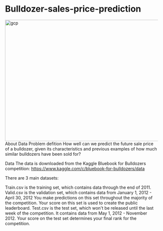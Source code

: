 # Bulldozer-sales-price-prediction
<img src="https://nmccat.com/wp-content/uploads/2020/05/Cat-Bulldozer.jpg" alt="gcp" width="1965" height="400"/>
About Data
Problem defition How well can we predict the future sale price of a bulldozer, given its characteristics and previous examples of how much similar bulldozers have been sold for?

Data The data is downloaded from the Kaggle Bluebook for Bulldozers competition: https://www.kaggle.com/c/bluebook-for-bulldozers/data

There are 3 main datasets:

Train.csv is the training set, which contains data through the end of 2011. Valid.csv is the validation set, which contains data from January 1, 2012 - April 30, 2012 You make predictions on this set throughout the majority of the competition. Your score on this set is used to create the public leaderboard. Test.csv is the test set, which won't be released until the last week of the competition. It contains data from May 1, 2012 - November 2012. Your score on the test set determines your final rank for the competition.
